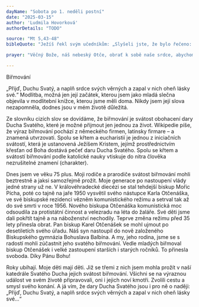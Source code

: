 ```yaml
---
dayName: "Sobota po 1. neděli postní"
date: "2025-03-15"
author: 'Ludmila Hovorková'
authorDetails: "TODO"

source: "Mt 5,43-48"
bibleQuote: "Ježíš řekl svým učedníkům: „Slyšeli jste, že bylo řečeno: »Miluj svého bližního a měj v nenávisti svého nepřítele.« Ale já vám říkám: Milujte své nepřátele a modlete se za ty, kdo vás pronásledují. Tak budete syny svého nebeského Otce, neboť on dává vycházet svému slunci pro zlé i pro dobré a sesílá déšť spravedlivým i nespravedlivým. Jestliže tedy milujete ty, kdo milují vás, jakou budete mít odměnu? Copak to nedělají i celníci? A jestliže pozdravujete jen své bratry, co tím děláte zvláštního? Copak to nedělají i pohané? Vy však buďte dokonalí, jako je dokonalý váš nebeský Otec.“"

prayer: "Věčný Bože, náš nebeský Otče, obrať k sobě naše srdce, abychom celý život zasvětili tvé službě: abychom hledali především tvé království a plnili tvůj příkaz lásky. Prosíme o to skrze tvého Syna…"

---
```


Biřmování 

„Přijď, Duchu Svatý, a naplň srdce svých věrných a zapal v nich oheň lásky své.“ Modlitba, možná jen její začátek, kterou jsem jako mladá slečna objevila v modlitební knížce, kterou jsme měli doma. Nikdy jsem její slova nezapomněla, dodnes jsou v mém životě důležitá. 

Ze slovníku cizích slov se dovídáme, že biřmování je svátost obohacení dary Ducha Svatého, které je možné přijmout jen jednou za život. Wikipedie píše, že výraz biřmování pochází z německého firmen, latinsky firmare – a znamená utvrzovati. Spolu se křtem a eucharistií je jednou z iniciačních svátostí, která je ustanovená Ježíšem Kristem, jejímž prostřednictvím křesťan od Boha dostává pečeť daru Ducha Svatého. Spolu se křtem a svátostí biřmování podle katolické nauky vtiskuje do nitra člověka nezrušitelné znamení (charakter). 

Dnes jsem ve věku 75 plus. Moji rodiče a prarodiče svátost biřmování mohli beztrestně a jaksi samozřejmě prožít. Moje generace po nastoupení vlády jedné strany už ne. V královéhradecké diecézi se stal tehdejší biskup Mořic Pícha, poté co tajně na jaře 1950 vysvětil svého nástupce Karla Otčenáška, ve své biskupské rezidenci vězněm komunistického režimu a setrval tak až do své smrti v roce 1956. Nového biskupa Otčenáška komunistická moc odsoudila za protistátní činnost a velezradu na léta do žaláře.
Své děti jsme dali pokřtít tajně a na náboženství nechodily. Teprve změna režimu před 35 lety přinesla obrat. Pan biskup Karel Otčenášek se mohl ujmout po desetiletích svého úřadu. Náš syn nastoupil do nově založeného Biskupského gymnázia Bohuslava Balbína. A my, jeho rodina, jsme se s radostí mohli zúčastnit jeho svatého biřmování. Vedle mladých biřmoval biskup Otčenášek i velké zastoupení starších i starých ročníků. To přinesla svoboda. Díky Pánu Bohu! 

Roky ubíhají. Moje děti mají děti. Již se třemi z nich jsem mohla prožít v naší katedrále Svatého Ducha jejich svátost biřmování. Všichni se na výraznou událost ve svém životě připravovali, oni i jejich noví kmotři. Zvolili cestu a smysl svého konání. A já vím, že dary Ducha Svatého jsou i pro ně o naději: „Přijď, Duchu Svatý, a naplň srdce svých věrných a zapal v nich oheň lásky své…“

